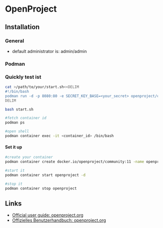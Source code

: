 # OpenProject

## Installation

### General

* default administrator is: admin/admin

### Podman

### Quickly test ist

```bash
cat >/path/to/your/start.sh<<DELIM
#!/bin/bash
podman run -d -p 8080:80 -e SECRET_KEY_BASE=<your_secret> openproject/community:11
DELIM

bash start.sh

#fetch container id
podman ps

#open shell
podman container exec -it <container_id> /bin/bash
```

#### Set it up

```bash
#create your container
podman container create docker.io/openproject/community:11 -name openproject -p 8080:80 -e SECRET_KEY_BASE=<your_secret>

#start it
podman container start openproject -d

#stop it
podman container stop openproject
```

## Links

* [Official user guide: openproject.org](https://www.openproject.org/docs/user-guide/)
* [Offizielles Benutzerhandbuch: openproject.org](https://www.openproject.org/de/docs/nutzungshandbuch/)
